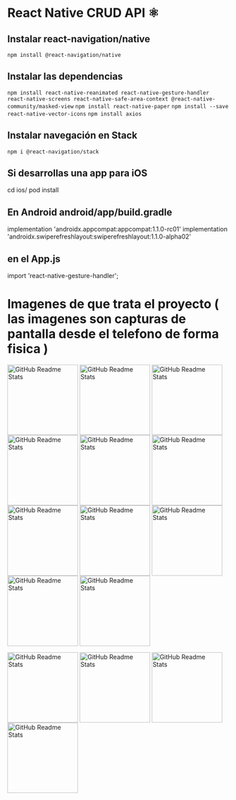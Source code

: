# React Native CRUD API ⚛

## Instalar react-navigation/native
`npm install @react-navigation/native`

## Instalar las dependencias

`npm install react-native-reanimated react-native-gesture-handler react-native-screens react-native-safe-area-context @react-native-community/masked-view`
`npm install react-native-paper`
`npm install --save react-native-vector-icons`
`npm install axios`


## Instalar navegación en Stack

`npm i @react-navigation/stack`

## Si desarrollas una app para iOS 

cd ios/
pod install

## En Android android/app/build.gradle
implementation 'androidx.appcompat:appcompat:1.1.0-rc01'
implementation 'androidx.swiperefreshlayout:swiperefreshlayout:1.1.0-alpha02'

## en el App.js 
import 'react-native-gesture-handler';


# Imagenes de que trata el proyecto ( las imagenes son capturas de pantalla desde el telefono de forma fisica )

<img width="160px" src="https://user-images.githubusercontent.com/46203192/114966832-9b890880-9e30-11eb-87d9-9d73e89a057f.jpeg" align="center" alt="GitHub Readme Stats" /> <img width="160px" src="https://user-images.githubusercontent.com/46203192/114966870-aba0e800-9e30-11eb-8c0d-2d14276cba25.jpeg" align="center" alt="GitHub Readme Stats" /> <img width="160px" src="https://user-images.githubusercontent.com/46203192/114966904-b8bdd700-9e30-11eb-8d31-45bf2d7d9ce7.jpeg" align="center" alt="GitHub Readme Stats" /> <img width="160px" src="https://user-images.githubusercontent.com/46203192/114966927-c70bf300-9e30-11eb-9a59-ba9f47434d2b.jpeg" align="center" alt="GitHub Readme Stats" /> 
<img width="160px" src="https://user-images.githubusercontent.com/46203192/114966988-df7c0d80-9e30-11eb-8697-4d56257860c0.jpeg" align="center" alt="GitHub Readme Stats" /> <img width="160px" src="https://user-images.githubusercontent.com/46203192/114967040-f7ec2800-9e30-11eb-99d5-aa58aff21cf2.jpeg" align="center" alt="GitHub Readme Stats" /> <img width="160px" src="https://user-images.githubusercontent.com/46203192/114967135-1ce09b00-9e31-11eb-84ed-17c84fc33bba.jpeg" align="center" alt="GitHub Readme Stats" /> <img width="160px" src="https://user-images.githubusercontent.com/46203192/114967154-266a0300-9e31-11eb-8ade-0adcdf1860e9.jpeg" align="center" alt="GitHub Readme Stats" />  <img width="160px" src="https://user-images.githubusercontent.com/46203192/114967170-2e29a780-9e31-11eb-8945-681e2a1e7ec3.jpeg" align="center" alt="GitHub Readme Stats" />  <img width="160px" src="https://user-images.githubusercontent.com/46203192/114967195-397cd300-9e31-11eb-9ebe-c5ca4aee8fe4.jpeg" align="center" alt="GitHub Readme Stats" />  <img width="160px" src="https://user-images.githubusercontent.com/46203192/114967309-747f0680-9e31-11eb-8036-18a05e7bc235.jpeg" align="center" alt="GitHub Readme Stats" />

<img width="160px" src="" align="center" alt="GitHub Readme Stats" /> <img width="160px" src="" align="center" alt="GitHub Readme Stats" /> <img width="160px" src="" align="center" alt="GitHub Readme Stats" /> <img width="160px" src="" align="center" alt="GitHub Readme Stats" />

